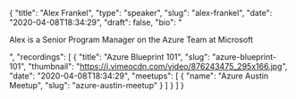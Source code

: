 {
  "title": "Alex Frankel",
  "type": "speaker",
  "slug": "alex-frankel",
  "date": "2020-04-08T18:34:29",
  "draft": false,
  "bio": "<p>Alex is a Senior Program Manager on the Azure Team at Microsoft</p>",
  "recordings": [
    {
      "title": "Azure Blueprint 101",
      "slug": "azure-blueprint-101",
      "thumbnail": "https://i.vimeocdn.com/video/876243475_295x166.jpg",
      "date": "2020-04-08T18:34:29",
      "meetups": [
        {
          "name": "Azure Austin Meetup",
          "slug": "azure-austin-meetup"
        }
      ]
    }
  ]
}